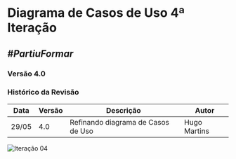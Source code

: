 # **Diagrama de Casos de Uso 4ª Iteração**

##  ***#PartiuFormar***

### **Versão 4.0**

### Histórico da Revisão
Data|Versão|Descrição|Autor
----|------|---------|------------------
29/05|4.0|Refinando diagrama de Casos de Uso|Hugo Martins


![Iteração 04](http://imgur.com/AnOOlt3.png)
